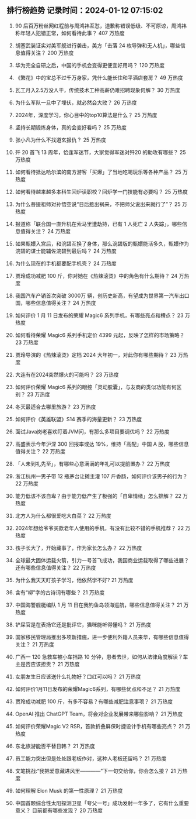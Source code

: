 
## 排行榜趋势 记录时间：2024-01-12 07:15:02
  
  1. 90 后百万粉丝网红程前与周鸿祎互怼，道歉称错误低级、不可原谅，周鸿祎称年轻人犯错正常，如何看待此事？ 407 万热度
    
  2. 胡塞武装证实对美军舰进行袭击，美方「击落 24 枚导弹和无人机」，哪些信息值得关注？ 200 万热度
    
  3. 华为完全自研之后，中国的手机会变得更便宜好用吗？ 120 万热度
    
  4. 《繁花》中的宝总不过千万身家，凭什么能长住和平酒店套房？ 49 万热度
    
  5. 瓦工月入2.5万没人干，传统技术工种高薪仍难招聘现象何解？ 30 万热度
    
  6. 为什么军队一旦中了埋伏，就必然会大败？ 26 万热度
    
  7. 2024年，深度学习，你心目中的top10算法是什么？ 25 万热度
    
  8. 坚持长期锻炼身体，真的会变好看吗？ 25 万热度
    
  9. 张小凡为什么不找道玄报仇？ 25 万热度
    
  10. 歼 20 首飞 13 周年，恰逢军迷节，大家觉得军迷对歼20 的助攻有哪些？ 25 万热度
    
  11. 如何看待抵达哈尔滨的南方游客「买爆」了当地吃喝玩乐等各种产品？ 25 万热度
    
  12. 如何看待越来越多本科生回炉读职校？回炉学一门技能有必要吗？ 25 万热度
    
  13. 为什么菩提祖师对孙悟空说“日后惹出祸来，不把师父说出来就行了”？ 25 万热度
    
  14. 报道称「联合国一直升机在索马里遭劫持，已有 1 人死亡 2 人失踪」，哪些信息值得关注？ 24 万热度
    
  15. 如果甄嬛入宫后，和浣碧互换了身体，那么浣碧版的甄嬛能活多久，甄嬛作为浣碧的谋士能辅佐浣碧到最后吗？ 24 万热度
    
  16. 为什么现在的手机都要配手机壳？ 24 万热度
    
  17. 贾玲成功减肥 100 斤，你对她在《热辣滚烫》中的角色有什么期待？ 24 万热度
    
  18. 我国汽车产销首次突破 3000万 辆，创历史新高，有望成为世界第一汽车出口国，哪些信息值得关注？ 24 万热度
    
  19. 如何评价 1 月 11 日发布的荣耀 Magic6 系列手机，有哪些亮点和槽点？ 23 万热度
    
  20. 如何看待荣耀 Magic6 系列手机定价 4399 元起，反映了怎样的市场策略？ 23 万热度
    
  21. 贾玲导演的《热辣滚烫》定档 2024 大年初一，对此你有哪些期待？ 23 万热度
    
  22. 大连有在2024突然爆火的可能吗？ 23 万热度
    
  23. 如何评价荣耀 Magic6 系列的眼控「灵动胶囊」，与友商的类似功能有何区别？ 23 万热度
    
  24. 冬天最适合去哪里旅游？ 23 万热度
    
  25. 如何评价《英雄联盟》S14 赛季的海量更新？ 23 万热度
    
  26. 面试Java岗老喜欢盯着JVM问，有那么多项目要调优吗？ 22 万热度
    
  27. 高盛表示今年沪深 300 回报率或达 19%，维持「高配」中国 A 股，哪些信息值得关注？ 22 万热度
    
  28. 「人未到礼先至」，有哪些心意满满的年礼可以提前置办？ 22 万热度
    
  29. 浙江杭州一男子带 12 瓶茅台让摊主灌 107 斤香肠，如何评价该男子的行为？ 22 万热度
    
  30. 能力低该不该自卑？由于能力低产生了极强的「自卑情绪」怎么排解？ 22 万热度
    
  31. 北方人为什么都很爱吃大白菜？ 22 万热度
    
  32. 2024年想给爷爷买款老年人使用的手机，有没有比较不错的手机推荐？ 22 万热度
    
  33. 孩子长大了，开始藏事了，作为家长怎么办？ 22 万热度
    
  34. 全球最大固体运载火箭，引力一号首飞成功，我国商业运载取得了哪些进展？还有哪些信息值得关注？ 22 万热度
    
  35. 为什么我天天盯孩子学习，他依然学不好? 21 万热度
    
  36. 含有“柳”字的古诗词有哪些？ 21 万热度
    
  37. 中国海警舰艇编队 1 月 11 日在我钓鱼岛领海巡航，哪些信息值得关注？ 21 万热度
    
  38. 铲屎官是在表扬它还是批评它，猫咪能听得懂吗？ 21 万热度
    
  39. 国家移民管理局推出多项新措施，进一步便利外籍人员来华，有哪些信息值得关注？ 21 万热度
    
  40. 广西一 120 急救车被小车挡路 10 分钟，患者去世，如何从法律角度解读？车主是否应该担责？ 21 万热度
    
  41. 女朋友生日应该送什么礼物好？口红可以吗？ 21 万热度
    
  42. 如何评价1月11日发布的荣耀Magic6系列，有哪些优点和不足？ 21 万热度
    
  43. 贾玲成功减肥 100 斤，有多不容易？有哪些减肥注意事项？ 21 万热度
    
  44. OpenAI 推出 ChatGPT Team，将会对企业发展带来哪些影响？ 21 万热度
    
  45. 如何评价荣耀Magic V2 RSR，首款折叠屏保时捷设计手机有哪些亮点？ 21 万热度
    
  46. 东北旅游能否平替日韩？ 21 万热度
    
  47. 员工能力突出但是处处跟老板作对，这种人老板还留吗？ 21 万热度
    
  48. 文笔挑战:“我把爱意藏进风里————”下一句交给你，你会怎么接？ 21 万热度
    
  49. 如何理解 Elon Musk 的第一性原理？ 21 万热度
    
  50. 中国首颗综合性太阳探测卫星「夸父一号」成功发射一年多了，它有什么重要意义？ 目前都有哪些发现？ 20 万热度
    
